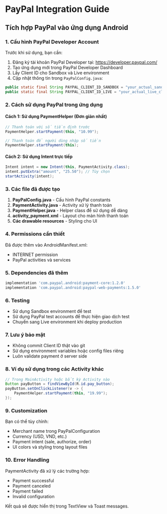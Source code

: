 # PayPal Integration Guide

## Tích hợp PayPal vào ứng dụng Android

### 1. Cấu hình PayPal Developer Account

Trước khi sử dụng, bạn cần:

1. Đăng ký tài khoản PayPal Developer tại: https://developer.paypal.com/
2. Tạo ứng dụng mới trong PayPal Developer Dashboard
3. Lấy Client ID cho Sandbox và Live environment
4. Cập nhật thông tin trong `PayPalConfig.java`:

```java
public static final String PAYPAL_CLIENT_ID_SANDBOX = "your_actual_sandbox_client_id";
public static final String PAYPAL_CLIENT_ID_LIVE = "your_actual_live_client_id";
```

### 2. Cách sử dụng PayPal trong ứng dụng

#### Cách 1: Sử dụng PaymentHelper (Đơn giản nhất)

```java
// Thanh toán với số tiền định trước
PaymentHelper.startPayment(this, "10.99");

// Thanh toán để người dùng nhập số tiền
PaymentHelper.startPayment(this);
```

#### Cách 2: Sử dụng Intent trực tiếp

```java
Intent intent = new Intent(this, PaymentActivity.class);
intent.putExtra("amount", "25.50"); // Tùy chọn
startActivity(intent);
```

### 3. Các file đã được tạo

1. **PayPalConfig.java** - Cấu hình PayPal constants
2. **PaymentActivity.java** - Activity xử lý thanh toán
3. **PaymentHelper.java** - Helper class để sử dụng dễ dàng
4. **activity_payment.xml** - Layout cho màn hình thanh toán
5. **Các drawable resources** - Styling cho UI

### 4. Permissions cần thiết

Đã được thêm vào AndroidManifest.xml:
- INTERNET permission
- PayPal activities và services

### 5. Dependencies đã thêm

```gradle
implementation 'com.paypal.android:payment-core:1.2.0'
implementation 'com.paypal.android:paypal-web-payments:1.5.0'
```

### 6. Testing

- Sử dụng Sandbox environment để test
- Sử dụng PayPal test accounts để thực hiện giao dịch test
- Chuyển sang Live environment khi deploy production

### 7. Lưu ý bảo mật

- Không commit Client ID thật vào git
- Sử dụng environment variables hoặc config files riêng
- Luôn validate payment ở server side

### 8. Ví dụ sử dụng trong các Activity khác

```java
// Trong MainActivity hoặc bất kỳ Activity nào
Button payButton = findViewById(R.id.pay_button);
payButton.setOnClickListener(v -> {
    PaymentHelper.startPayment(this, "19.99");
});
```

### 9. Customization

Bạn có thể tùy chỉnh:
- Merchant name trong PayPalConfiguration
- Currency (USD, VND, etc.)
- Payment intent (sale, authorize, order)
- UI colors và styling trong layout files

### 10. Error Handling

PaymentActivity đã xử lý các trường hợp:
- Payment successful
- Payment canceled
- Payment failed
- Invalid configuration

Kết quả sẽ được hiển thị trong TextView và Toast messages. 